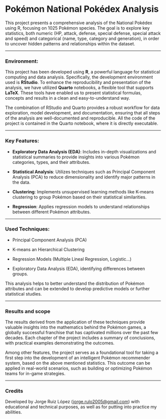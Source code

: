 # Pokémon National Pokédex Analysis

This project presents a comprehensive analysis of the National Pokédex using R, focusing on 1025 Pokémon species. The goal is to explore key statistics, both numeric (HP, attack, defense, special defense, special attack and speed) and categorical (name, type, category and generation), in order to uncover hidden patterns and relationships within the dataset.

---

### Environment:
This project has been developed using **R**, a powerful language for statistical computing and data analysis. Specifically, the development environment used is **RStudio**. To enhance the reproducibility and presentation of the analysis, we have utilized **Quarto** notebooks, a flexible tool that supports **LaTeX**. These tools have enabled us to present statistical formulas, concepts and results in a clean and easy-to-understand way. 

The combination of RStudio and Quarto provides a robust workflow for data exploration, model development, and documentation, ensuring that all steps of the analysis are well-documented and reproducible. All the code of the project is contained in the Quarto notebook, where it is directly executable. 

---

### Key Features:
- **Exploratory Data Analysis (EDA)**: Includes in-depth visualizations and statistical summaries to provide insights into various Pokémon categories, types, and their attributes.

- **Statistical Analysis**: Utilizes techniques such as Principal Component Analysis (PCA) to reduce dimensionality and identify major patterns in the data.

- **Clustering**: Implements unsupervised learning methods like K-means clustering to group Pokémon based on their statistical similarities. 

- **Regression**: Applies regression models to understand relationships between different Pokémon attributes.

---

### Used Techniques:
- Principal Component Analysis (PCA)

- K-means an Hierarchical Clustering

- Regression Models (Multiple Lineal Regression, Logistic...)

- Exploratory Data Analysis (EDA), identifying differences between groups.

This analysis helps to better understand the distribution of Pokémon attributes and can be extended to develop predictive models or further statistical studies.

---

### Results and scope
The results derived from the application of these techniques provide valuable insights into the mathematics behind the Pokémon games, a globally successful franchise that has captivated millions over the past few decades. Each chapter of the project includes a summary of conclusions, with practical examples demonstrating the outcomes.

Among other features, the project serves as a foundational tool for taking a first step into the development of an intelligent Pokémon recommender system, based on the above mentioned statistics. This outcome can be applied in real-world scenarios, such as building or optimizing Pokémon teams for in-game strategies.

---

### Credits

Developed by Jorge Ruiz López ([jorge.rulo2005@gmail.com](jorge.rulo2005@gmail.com)) with educational and technical purposes, as well as for putting into practice my abilities. 
